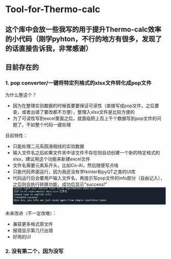 # Tool-for-Thermo-calc
## 这个库中会放一些我写的用于提升Thermo-calc效率的小代码（刚学pyhton，不行的地方有很多，发现了的话直接告诉我，非常感谢）
## 目前存在的
### 1. pop converter/一键将特定列格式的xlsx文件转化成pop文件

  为什么整这个？
  - 因为在整理实验数据的时候首要要保证可读性（直接写成pop文件，之后要查，或者出错了要改都不方便），整理入xlsx文件是比较方便的
  - 为了可读性写到excel里面之后，就面临把上百上千个数据写到pop文件的问题了。不如整个代码一键处理
  
  
  目前特性：
  - 只能处理二元系固液相线的实验数据
  - 输入文件名之后如果文件夹中该文件不存在则自动创建一个新的特定格式的xlsx，建议用这个功能来新建excel文件
  - 文件名需要元素系开头，比如Co-Al，然后随便写点啥
  - 只能代码界面运行，因为我还没有学tkinter和pyQT之类的UI库
  - 代码运行后会要用户输入文件名，再提示写pop文件的info部分（自由记入），之后则会执行转换功能，成功后显示"success!"
      ![image](https://github.com/nicetoolman/Tool-for-Thermo-calc/blob/main/popfile%20converter/%E8%BF%90%E8%A1%8C%E7%95%8C%E9%9D%A2.png)

  未来改进（不一定改嗷）：
  - 兼容更多格式原文件
  - 报错显示第几行出错
  - 好用的UI

### 2. 没有第二个，因为没写
